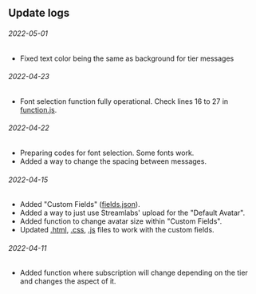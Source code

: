 ## Update logs
###### 2022-05-01
- Fixed text color being the same as background for tier messages

###### 2022-04-23
- Font selection function fully operational. Check lines 16 to 27 in [function.js](code/functions.js).

###### 2022-04-22
- Preparing codes for font selection. Some fonts work.
- Added a way to change the spacing between messages. 

###### 2022-04-15
- Added "Custom Fields" ([fields.json](code/fields.json)).
- Added a way to just use Streamlabs' upload for the "Default Avatar".
- Added function to change avatar size within "Custom Fields".
- Updated [.html](code/index.html), [.css](code/style.css), [.js](code/functions.js) files to work with the custom fields. 

###### 2022-04-11 
- Added function where subscription will change depending on the tier and changes the aspect of it.
